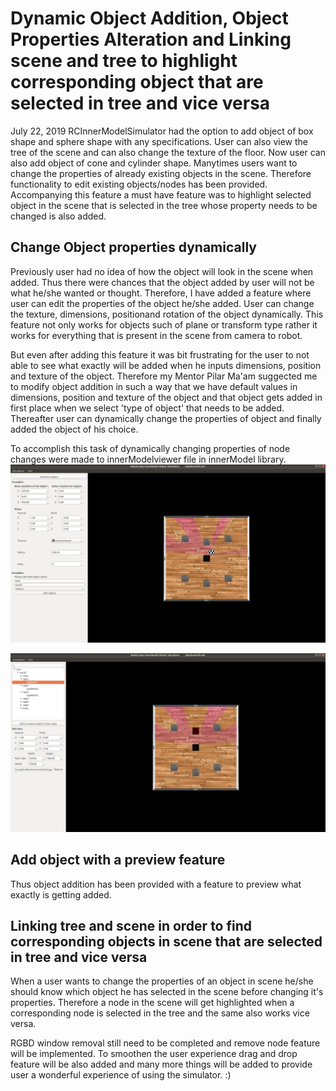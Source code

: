 # Dynamic Object Addition, Object Properties Alteration and Linking scene and tree to highlight corresponding object that are selected in tree and vice versa 
July 22, 2019
	RCInnerModelSimulator had the option to add object of box shape and sphere shape with any specifications. User can also view the tree of the scene and can also change the texture of the floor. Now user can also add object of cone and cylinder shape. 
	Manytimes users want to change the properties of already existing objects in the scene. Therefore functionality to edit existing objects/nodes has been provided. Accompanying this feature a must have feature was to highlight selected object in the scene that is selected in the tree whose property needs to be changed is also added.

## Change Object properties dynamically
Previously user had no idea of how the object will look in the scene when added. Thus there were chances that the object added by user will not be what he/she wanted or thought. Therefore, I have added a feature where user can edit the properties of the object he/she added. User can change the texture, dimensions, positionand rotation of the object dynamically. This feature not only works for objects such of plane or transform type rather it works for everything that is present in the scene from camera to robot.
	
But even after adding this feature it was bit frustrating for the user to not able to see what exactly will be added when he inputs dimensions, position and texture of the object. Therefore my Mentor Pilar Ma'am suggected me to modify object addition in such a way that we have default values in dimensions, position and texture of the object and that object gets added in first place when we select 'type of object' that needs to be added. Thereafter user can dynamically change the properties of object and finally added the object of his choice. 

To accomplish this task of dynamically changing properties of node changes were made to innerModelviewer file in innerModel library.
![alt](pic1_e2.png "Select object in tree and corresponding object getting highlighted ")

![alt](pic2_e2.png "Preview option - Object getting added when selecting type of object with default values")

## Add object with a preview feature
Thus object addition has been provided with a feature to preview what exactly is getting added.

## Linking tree and scene in order to find corresponding objects in scene that are selected in tree and vice versa 
When a user wants to change the properties of an object in scene he/she should know which object he has selected in the scene before changing it's properties. Therefore a node in the scene will get highlighted when a corresponding node is selected in the tree and the same also works vice versa.

RGBD window removal still need to be completed and remove node feature will be implemented. To smoothen the user experience drag and drop feature will be also added and many more things will be added to provide user a wonderful experience of using the simulator. :)
